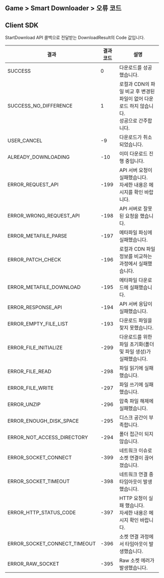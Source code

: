 ## Game > Smart Downloader > 오류 코드

## Client SDK

StartDownload API 콜백으로 전달받는 DownloadResult의 Code 값입니다.

| 결과 | 결과 코드 | 설명 |
|--------|-------|-------|
| SUCCESS | 0 | 다운로드를 성공했습니다. |
| SUCCESS_NO_DIFFERENCE | 1 | 로컬과 CDN의 파일 비교 후 변경된 파일이 없어 다운로드 하지 않습니다.<br>성공으로 간주합니다. |
| USER_CANCEL | -9 | 다운로드가 취소되었습니다. |
| ALREADY_DOWNLOADING | -10 | 이미 다운로드 진행 중입니다. |
| ERROR_REQUEST_API | -199 | API 서버 요청이 실패했습니다.<br>자세한 내용은 메시지를 확인 바랍니다. |
| ERROR_WRONG_REQUEST_API | -198 | API 서버로 잘못된 요청을 했습니다. |
| ERROR_METAFILE_PARSE | -197 | 메타파일 파싱에 실패했습니다. |
| ERROR_PATCH_CHECK | -196 | 로컬과 CDN 파일 정보를 비교하는 과정에서 실패했습니다. |
| ERROR_METAFILE_DOWNLOAD | -195 | 메타파일 다운로드에 실패했습니다. |
| ERROR_RESPONSE_API | -194 | API 서버 응답이 실패했습니다. |
| ERROR_EMPTY_FILE_LIST | -193 | 다운로드 파일을 찾지 못했습니다. |
| ERROR_FILE_INITIALIZE | -299 | 다운로드를 위한 파일 초기화(폴더 및 파일 생성)가 실패했습니다. |
| ERROR_FILE_READ | -298 | 파일 읽기에 실패했습니다. |
| ERROR_FILE_WRITE | -297 | 파일 쓰기에 실패했습니다. |
| ERROR_UNZIP | -296 | 압축 파일 해제에 실패했습니다. |
| ERROR_ENOUGH_DISK_SPACE | -295 | 디스크 공간이 부족합니다. |
| ERROR_NOT_ACCESS_DIRECTORY | -294 | 폴더 접근이 되지 않습니다. |
| ERROR_SOCKET_CONNECT | -399 | 네트워크 이슈로 소켓 연결이 끊어졌습니다. |
| ERROR_SOCKET_TIMEOUT | -398 | 네트워크 연결 중 타임아웃이 발생했습니다. |
| ERROR_HTTP_STATUS_CODE | -397 | HTTP 요청이 실패 했습니다.<br>자세한 내용은 메시지 확인 바랍니다. |
| ERROR_SOCKET_CONNECT_TIMEOUT | -396 | 소켓 연결 과정에서 타임아웃이 발생했습니다. |
| ERROR_RAW_SOCKET | -395 | Raw 소켓 에러가 발생했습니다. |